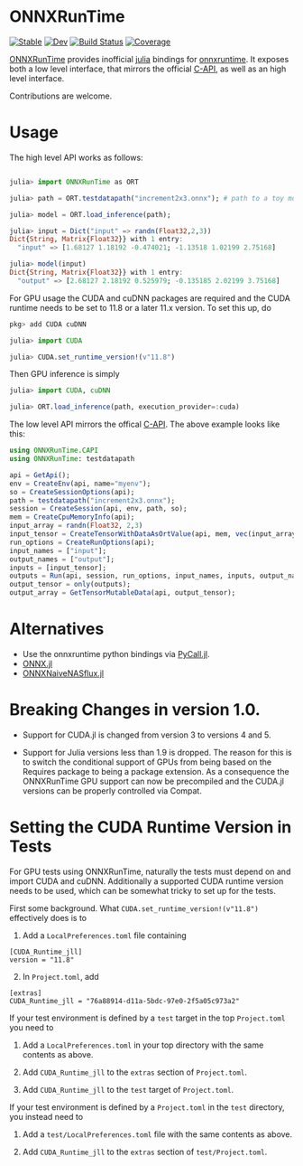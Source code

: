 # ONNXRunTime

[![Stable](https://img.shields.io/badge/docs-stable-blue.svg)](https://jw3126.github.io/ONNXRunTime.jl/stable)
[![Dev](https://img.shields.io/badge/docs-dev-blue.svg)](https://jw3126.github.io/ONNXRunTime.jl/dev)
[![Build Status](https://github.com/jw3126/ONNXRunTime.jl/workflows/CI/badge.svg)](https://github.com/jw3126/ONNXRunTime.jl/actions)
[![Coverage](https://codecov.io/gh/jw3126/ONNXRunTime.jl/branch/master/graph/badge.svg)](https://codecov.io/gh/jw3126/ONNXRunTime.jl)

[ONNXRunTime](https://github.com/jw3126/ONNXRunTime.jl) provides inofficial [julia](https://github.com/JuliaLang/julia) bindings for [onnxruntime](https://github.com/microsoft/onnxruntime).
It exposes both a low level interface, that mirrors the official [C-API](https://github.com/microsoft/onnxruntime/blob/v1.8.1/include/onnxruntime/core/session/onnxruntime_c_api.h#L347), as well as an high level interface.

Contributions are welcome.

# Usage
The high level API works as follows:
```julia

julia> import ONNXRunTime as ORT

julia> path = ORT.testdatapath("increment2x3.onnx"); # path to a toy model

julia> model = ORT.load_inference(path);

julia> input = Dict("input" => randn(Float32,2,3))
Dict{String, Matrix{Float32}} with 1 entry:
  "input" => [1.68127 1.18192 -0.474021; -1.13518 1.02199 2.75168]

julia> model(input)
Dict{String, Matrix{Float32}} with 1 entry:
  "output" => [2.68127 2.18192 0.525979; -0.135185 2.02199 3.75168]
```

For GPU usage the CUDA and cuDNN packages are required and the CUDA
runtime needs to be set to 11.8 or a later 11.x version. To set this
up, do

```julia
pkg> add CUDA cuDNN

julia> import CUDA

julia> CUDA.set_runtime_version!(v"11.8")
```

Then GPU inference is simply

```julia
julia> import CUDA, cuDNN

julia> ORT.load_inference(path, execution_provider=:cuda)
```

The low level API mirrors the offical [C-API](https://github.com/microsoft/onnxruntime/blob/v1.8.1/include/onnxruntime/core/session/onnxruntime_c_api.h#L347). The above example looks like this:
```julia
using ONNXRunTime.CAPI
using ONNXRunTime: testdatapath

api = GetApi();
env = CreateEnv(api, name="myenv");
so = CreateSessionOptions(api);
path = testdatapath("increment2x3.onnx");
session = CreateSession(api, env, path, so);
mem = CreateCpuMemoryInfo(api);
input_array = randn(Float32, 2,3)
input_tensor = CreateTensorWithDataAsOrtValue(api, mem, vec(input_array), size(input_array));
run_options = CreateRunOptions(api);
input_names = ["input"];
output_names = ["output"];
inputs = [input_tensor];
outputs = Run(api, session, run_options, input_names, inputs, output_names);
output_tensor = only(outputs);
output_array = GetTensorMutableData(api, output_tensor);
```

# Alternatives
* Use the onnxruntime python bindings via [PyCall.jl](https://github.com/JuliaPy/PyCall.jl).
* [ONNX.jl](https://github.com/FluxML/ONNX.jl)
* [ONNXNaiveNASflux.jl](https://github.com/DrChainsaw/ONNXNaiveNASflux.jl)

# Breaking Changes in version 1.0.

* Support for CUDA.jl is changed from version 3 to versions 4 and 5.

* Support for Julia versions less than 1.9 is dropped. The reason for
  this is to switch the conditional support of GPUs from being based
  on the Requires package to being a package extension. As a
  consequence the ONNXRunTime GPU support can now be precompiled and
  the CUDA.jl versions can be properly controlled via Compat.

# Setting the CUDA Runtime Version in Tests

For GPU tests using ONNXRunTime, naturally the tests must depend on
and import CUDA and cuDNN. Additionally a supported CUDA runtime
version needs to be used, which can be somewhat tricky to set up for
the tests.

First some background. What `CUDA.set_runtime_version!(v"11.8")`
effectively does is to

1. Add a `LocalPreferences.toml` file containing

```
[CUDA_Runtime_jll]
version = "11.8"
```

2. In `Project.toml`, add
```
[extras]
CUDA_Runtime_jll = "76a88914-d11a-5bdc-97e0-2f5a05c973a2"
```

If your test environment is defined by a `test` target in the top
`Project.toml` you need to

1. Add a `LocalPreferences.toml` in your top directory with the same
contents as above.

2. Add `CUDA_Runtime_jll` to the `extras` section of `Project.toml`.

3. Add `CUDA_Runtime_jll` to the `test` target of `Project.toml`.

If your test environment is defined by a `Project.toml` in the `test`
directory, you instead need to

1. Add a `test/LocalPreferences.toml` file with the same contents as
above.

2. Add `CUDA_Runtime_jll` to the `extras` section of `test/Project.toml`.
